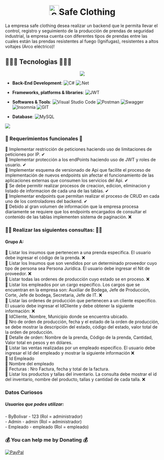 <h1 align="center"><img width="32" height="32" src="https://img.icons8.com/3d-fluency/38/jumper.png" alt="Safe Clothing"/><b>Safe Clothing</b></h1>

<p>La empresa safe clothing desea realizar un backend que le permita llevar el control, registro y seguimiento de la producción de prendas de seguridad industrial, la empresa cuenta con diferentes tipos de prendas entre las cuales están las prendas resistentes al fuego (Ignifugas), resistentes a altos voltajes (Arco eléctrico)!</p>

## 🧑🏻‍💻 Tecnologias 🧑🏻‍💻
<p align="center">
<img src="https://user-images.githubusercontent.com/73097560/115834477-dbab4500-a447-11eb-908a-139a6edaec5c.gif"><br>

- **Back-End Development**: 
  ![C#](https://img.shields.io/badge/c%23-%23239120.svg?style=flat&logo=c-sharp&logoColor=white) 
  ![.Net](https://img.shields.io/badge/.NET-5C2D91?style=flat&logo=.net&logoColor=white) 

- **Frameworks, platforms & libraries**:
  ![JWT](https://img.shields.io/badge/JWT-black?style=flat&logo=JSON%20web%20tokens)

- **Softwares & Tools**: 
  ![Visual Studio Code](https://img.shields.io/badge/Visual%20Studio%20Code-0078d7.svg?style=flat&logo=visual-studio-code&logoColor=white) 
  ![Postman](https://img.shields.io/badge/Postman-FF6C37?style=flat&logo=postman&logoColor=white) 
  ![Swagger](https://img.shields.io/badge/-Swagger-%23Clojure?style=flat&logo=swagger&logoColor=white) 
  ![Insomnia](https://img.shields.io/badge/Insomnia-black?style=flat&logo=insomnia&logoColor=5849BE) 
  ![GIT](https://img.shields.io/badge/Git-fc6d26?style=flat&logo=git&logoColor=white)

- **Database**:
  ![MySQL](https://img.shields.io/badge/mysql-%2300f.svg?style=flat&logo=mysql&logoColor=white)

</p>

<img src="https://user-images.githubusercontent.com/73097560/115834477-dbab4500-a447-11eb-908a-139a6edaec5c.gif"><br>

### 👻 Requerimientos funcionales 👻<br>
🔰 Implementar restricción de peticiones haciendo uso de limitaciones de peticiones por IP. ✔ <br>
🔰 Implementar protección a los endPoints haciendo uso de JWT y roles de usuario. ✔ <br>
🔰 Implementar esquema de versionado de Api que facilite el proceso de implementación de nuevos endpoints sin afectar el funcionamiento de las aplicaciones externas que consumen los servicios del Api. ✔ <br>
🔰 Se debe permitir realizar procesos de creacion, edicion, eliminacion y listado de informacion de cada una de las tablas. ✔ <br>
🔰 Implementar endpoints que permitan realizar el proceso de CRUD en cada uno de los controladores del backend. ✔ <br>
🔰 Debido al gran volumen de información que la empresa procesa diariamente se requiere que los endpoints encargados de consultar el contenido de las tablas implementen sistema de paginación. ❌ <br>

### 👨‍💻 Realizar las siguientes consultas: 👨‍💻
<h4>Grupo A:</h4>
🔹 Listar los insumos que pertenecen a una prenda especifica. El usuario debe ingresar el código de la prenda. ❌ <br>
🔹 Listar los Insumos que son vendidos por un determinado proveedor cuyo tipo de persona sea Persona Jurídica. El usuario debe ingresar el Nit de proveedor. ❌ <br>
🔹 Listar todas las ordenes de producción cuyo estado se en proceso. ❌ <br>
🔹 Listar los empleados por un cargo especifico. Los cargos que se encuentran en la empresa son: Auxiliar de Bodega, Jefe de Producción, Corte, Jefe de bodega, Secretaria, Jefe de IT. ❌ <br>
🔹 Listar las ordenes de producción que pertenecen a un cliente especifico. El usuario debe ingresar el IdCliente y debe obtener la siguiente información: ❌<br>
🔸 IdCliente, Nombre, Municipio donde se encuentra ubicado. <br>
🔸 Nro de orden de producción, fecha y el estado de la orden de producción, se debe mostrar la descripción del estado, código del estado, valor total de la orden de producción. <br>
🔸 Detalle de orden: Nombre de la prenda, Código de la prenda, Cantidad, Valor total en pesos y en dólares. <br>
🔹 Listar las ventas realizadas por un empleado especifico. El usuario debe ingresar el Id del empleado y mostrar la siguiente información ❌ <br>
🔸 Id Empleado <br>
🔸 Nombre del empleado <br>
🔸 Fecturas : Nro Factura, fecha y total de la factura. <br>
🔹 Listar los productos y tallas del inventario. La consulta debe mostrar el id del inventario, nombre del producto, tallas y cantidad de cada talla. ❌ <br>

### Datos Curiosos
<h5>Usuarios que podes utilizar: </h5>
- ByBolivar - 123 (Rol = administrador) <br>
- Admin - admin (Rol = administrador) <br>
- Empleado - empleado (Rol = empleado)

### 💰 You can help me by Donating 💰
  [![PayPal](https://img.shields.io/badge/PayPal-00457C?style=flat&logo=paypal&logoColor=white)](https://paypal.me/losadabolivar@gmail.com) 